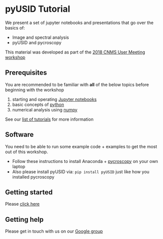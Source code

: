 # pyUSID Tutorial

We present a set of jupyter notebooks and presentations that go over the
basics of:

- Image and spectral analysis
- pyUSID and pycroscopy
    
This material was developed as part of the [2018 CNMS User Meeting workshop](./CNMS_UM_Workshop_schedule.md)

## Prerequisites
You are recommended to be familiar with **all** of the below topics before beginning with the workshop
1.   starting and operating [Jupyter notebooks](./00_a_jupyter_notebooks.ipynb)
2.   basic concepts of [python](./00_b_python.ipynb)
3.   numerical analysis using [numpy](./00_c_numpy.ipynb)

See our [list of tutorials](https://pycroscopy.github.io/pyUSID/external_guides.html) for more information

## Software
You need to be able to run some example code + examples to get the most out of this workshop. 

- Follow these instructions to install Anaconda + 
  [pycroscopy](https://pycroscopy.github.io/pycroscopy/install.html) on your own laptop
- Also please install pyUSID via: ``pip install pyUSID`` just like how you installed pycroscopy
    
## Getting started
Please [click here](./index.ipynb)

## Getting help
Please get in touch with us on our [Google group](https://groups.google.com/forum/#!forum/pycroscopy)